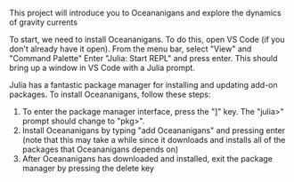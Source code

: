 This project will introduce you to Oceananigans and explore the dynamics of gravity currents

To start, we need to install Oceananigans. To do this, open VS Code (if you don't already have it open).
From the menu bar, select "View" and "Command Palette"
Enter "Julia: Start REPL" and press enter. This should bring up a window in VS Code with a Julia prompt.

Julia has a fantastic package manager for installing and updating add-on packages. To install Oceananigans, follow these steps:
1. To enter the package manager interface, press the "]" key. The "julia>" prompt should change to "pkg>".
2. Install Oceananigans by typing "add Oceananigans" and pressing enter (note that this may take a while since it downloads and installs all of the packages that Oceananigans depends on)
3. After Oceananigans has downloaded and installed, exit the package manager by pressing the delete key




